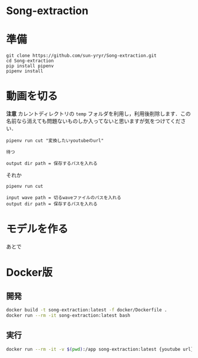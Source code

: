 # Song-extraction

# 準備

```
git clone https://github.com/sun-yryr/Song-extraction.git
cd Song-extraction
pip install pipenv
pipenv install
```

# 動画を切る

**注意** 
カレントディレクトリの `temp` フォルダを利用し，利用後削除します．この名前なら消えても問題ないものしか入ってないと思いますが気をつけてください．

```
pipenv run cut "変換したいyoutubeのurl"

待つ

output dir path = 保存するパスを入れる
```

それか
```
pipenv run cut

input wave path = 切るwaveファイルのパスを入れる
output dir path = 保存するパスを入れる
```


# モデルを作る

あとで

# Docker版

## 開発

```bash
docker build -t song-extraction:latest -f docker/Dockerfile .
docker run --rm -it song-extraction:latest bash
```

## 実行

```bash
docker run --rm -it -v $(pwd):/app song-extraction:latest {youtube url}
```
